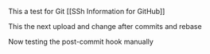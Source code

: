 This a test for Git [[SSh Information for GitHub]] 

This the next upload and change after commits and rebase

Now testing the post-commit hook manually

